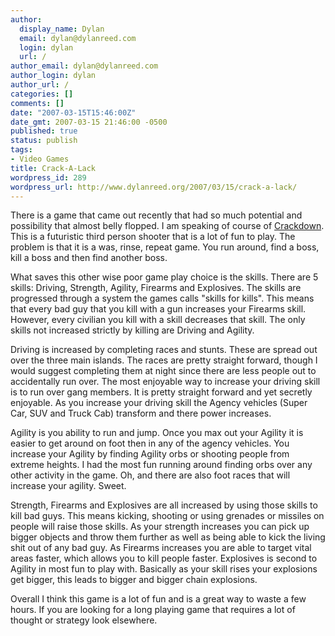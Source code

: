 ```yaml
---
author:
  display_name: Dylan
  email: dylan@dylanreed.com
  login: dylan
  url: /
author_email: dylan@dylanreed.com
author_login: dylan
author_url: /
categories: []
comments: []
date: "2007-03-15T15:46:00Z"
date_gmt: 2007-03-15 21:46:00 -0500
published: true
status: publish
tags:
- Video Games
title: Crack-A-Lack
wordpress_id: 289
wordpress_url: http://www.dylanreed.org/2007/03/15/crack-a-lack/
---
```


There is a game that came out recently that had so much potential and possibility that almost belly flopped. I am speaking of course of [Crackdown][1]. This is a futuristic third person shooter that is a lot of fun to play. The problem is that it is a was, rinse, repeat game. You run around, find a boss, kill a boss and then find another boss.

   [1]: http://www.amazon.com/Microsoft-Crackdown/dp/B000HCQK0A/ref=pd_bbs_sr_1/002-3393638-4322433?ie=UTF8&s=videogames&qid=1173993951&sr=8-1

What saves this other wise poor game play choice is the skills. There are 5 skills: Driving, Strength, Agility, Firearms and Explosives. The skills are progressed through a system the games calls "skills for kills". This means that every bad guy that you kill with a gun increases your Firearms skill. However, every civilian you kill with a skill decreases that skill. The only skills not increased strictly by killing are Driving and Agility.

Driving is increased by completing races and stunts. These are spread out over the three main islands. The races are pretty straight forward, though I would suggest completing them at night since there are less people out to accidentally run over. The most enjoyable way to increase your driving skill is to run over gang members. It is pretty straight forward and yet secretly enjoyable. As you increase your driving skill the Agency vehicles (Super Car, SUV and Truck Cab) transform and there power increases.

Agility is you ability to run and jump. Once you max out your Agility it is easier to get around on foot then in any of the agency vehicles. You increase your Agility by finding Agility orbs or shooting people from extreme heights. I had the most fun running around finding orbs over any other activity in the game. Oh, and there are also foot races that will increase your agility. Sweet.

Strength, Firearms and Explosives are all increased by using those skills to kill bad guys. This means kicking, shooting or using grenades or missiles on people will raise those skills. As your strength increases you can pick up bigger objects and throw them further as well as being able to kick the living shit out of any bad guy. As Firearms increases you are able to target vital areas faster, which allows you to kill people faster. Explosives is second to Agility in most fun to play with. Basically as your skill rises your explosions get bigger, this leads to bigger and bigger chain explosions.

Overall I think this game is a lot of fun and is a great way to waste a few hours. If you are looking for a long playing game that requires a lot of thought or strategy look elsewhere.
